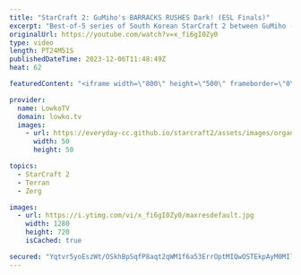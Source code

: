 ```yaml
---
title: "StarCraft 2: GuMiho's BARRACKS RUSHES Dark! (ESL Finals)"
excerpt: "Best-of-5 series of South Korean StarCraft 2 between GuMiho (Terran) and Dark (Zerg). This match is the finals of the ESL Open Cup 203 North America. GuMiho decides to build multiple Barracks on his opponent's side of the map in every game. Some good ol' Terran cheese. Support my work: https://patreon.com/lowkotv"
originalUrl: https://youtube.com/watch?v=x_fi6gI0Zy0
type: video
length: PT24M51S
publishedDateTime: 2023-12-06T11:48:49Z
heat: 62

featuredContent: "<iframe width=\"800\" height=\"500\" frameborder=\"0\" src=\"https://www.youtube.com/embed/x_fi6gI0Zy0\" allow=\"accelerometer; autoplay; encrypted-media; gyroscope; picture-in-picture\" allowfullscreen></iframe>"

provider:
  name: LowkoTV
  domain: lowko.tv
  images:
    - url: https://everyday-cc.github.io/starcraft2/assets/images/organizations/lowko.tv-50x50.jpg
      width: 50
      height: 50

topics:
  - StarCraft 2
  - Terran
  - Zerg

images:
  - url: https://i.ytimg.com/vi/x_fi6gI0Zy0/maxresdefault.jpg
    width: 1280
    height: 720
    isCached: true

secured: "Yqtvr5yoEszWt/OSkhBpSqfP8aqt2qWM1f6a53ErrOptMIQwOSTEkpAyM0MIlTIlM1taURMlSY5CLTwJC18LMicpgHEwQ1oFFIMQ5Kp1EPQmPw5IM/UvjwyOjZjv5Ft5ghBmITBrmlUMxaUBf0PTylA6w4ECL/nc/8hdrFICSDAiaQ0faXvRRgICdNJu4VgkVZ47rFJXrhV3RcJakMwMKDQ+uegypSonS+g0BeUgN1f0s5+jxPIt/ToJ0rnZWb6vcQUPVP4S54mJB2BjnQS2/OyqD+wngyddXIucB/nxKGgLBXmOgl1U9d4J5rDa1ulO1Eslr1gCuufR0QuEDyTEgOQmPPX2iMRLY7AEgjpeenftyxMHBXUX5y5VIOpFUPKatu94uxIvYufjuxiwaLbxSA8swEilIagP1UciLJy+qv8=;O3Y0TfEfAHaR7lO80bPmxQ=="
---
```


